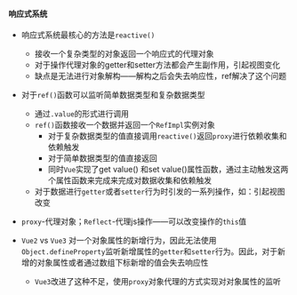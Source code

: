 #### 响应式系统
* 响应式系统最核心的方法是`reactive()`
  * 接收一个复杂类型的对象返回一个响应式的代理对象
  * 对于操作代理对象的getter和setter方法都会产生副作用，引起视图变化
  * 缺点是无法进行对象解构——解构之后会失去响应性，ref解决了这个问题
* 对于`ref()`函数可以监听简单数据类型和复杂数据类型
  * 通过`.value`的形式进行调用
  * `ref()`函数接收一个数据并返回一个`RefImpl`实例对象
    * 对于复杂数据类型的值直接调用`reactive()`返回`proxy`进行依赖收集和依赖触发
    * 对于简单数据类型的值直接返回
    * 同时`Vue`实现了get value() 和set value()属性函数，通过主动触发这两个属性函数来完成来完成对数据收集和依赖触发
  * 对于数据进行`getter`或者`setter`行为时引发的一系列操作，如：引起视图改变

* `proxy`-代理对象；`Reflect`-代理js操作——可以改变操作的`this`值

* `Vue2` vs `Vue3` 对一个对象属性的新增行为，因此无法使用`Object.defineProperty`监听新增属性的`getter`和`setter`行为。因此，对于新增的对象属性或者通过数组下标新增的值会失去响应性
  * `Vue3`改进了这种不足，使用`proxy`对象代理的方式实现对对象属性的监听